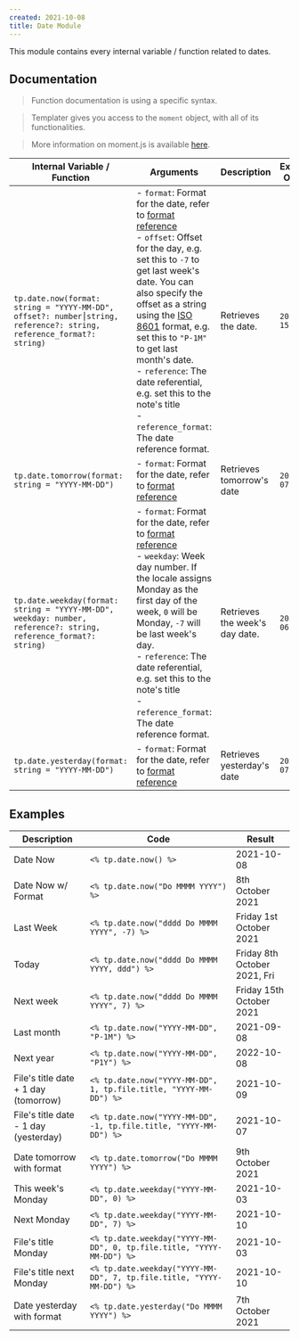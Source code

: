 ```yaml
---
created: 2021-10-08
title: Date Module
---
```


This module contains every internal variable / function related to dates.

## Documentation

> Function documentation is using a specific syntax.

> Templater gives you access to the `moment` object, with all of its functionalities.

> More information on moment.js is available [here](https://momentjs.com/docs/#/displaying/).

| Internal Variable / Function                                                                                        | Arguments                                                                                                                                                                                                                                                                                                                                                                                                                                                                                                         | Description                    | Example Output |
| ------------------------------------------------------------------------------------------------------------------- | ----------------------------------------------------------------------------------------------------------------------------------------------------------------------------------------------------------------------------------------------------------------------------------------------------------------------------------------------------------------------------------------------------------------------------------------------------------------------------------------------------------------- | ------------------------------ | -------------- |
| `tp.date.now(format: string = "YYYY-MM-DD", offset?: number⎮string, reference?: string, reference_format?: string)` | - `format`: Format for the date, refer to [format reference](https://momentjs.com/docs/#/displaying/format/)<br />- `offset`: Offset for the day, e.g. set this to `-7` to get last week's date. You can also specify the offset as a string using the [ISO 8601](https://en.wikipedia.org/wiki/ISO_8601#Durations) format, e.g. set this to `"P-1M"` to get last month's date.<br />- `reference`: The date referential, e.g. set this to the note's title<br />- `reference_format`: The date reference format. | Retrieves the date.            | `2021-01-15`   |
| `tp.date.tomorrow(format: string = "YYYY-MM-DD")`                                                                   | - `format`: Format for the date, refer to [format reference](https://momentjs.com/docs/#/displaying/format/)                                                                                                                                                                                                                                                                                                                                                                                                      | Retrieves tomorrow's date      | `2020-11-07`   |
| `tp.date.weekday(format: string = "YYYY-MM-DD", weekday: number, reference?: string, reference_format?: string)`    | - `format`: Format for the date, refer to [format reference](https://momentjs.com/docs/#/displaying/format/)<br />- `weekday`: Week day number. If the locale assigns Monday as the first day of the week, `0` will be Monday, `-7` will be last week's day.<br />- `reference`: The date referential, e.g. set this to the note's title<br />- `reference_format`: The date reference format.                                                                                                                    | Retrieves the week's day date. | `2021-04-06`   |
| `tp.date.yesterday(format: string = "YYYY-MM-DD")`                                                                  | - `format`: Format for the date, refer to [format reference](https://momentjs.com/docs/#/displaying/format/)                                                                                                                                                                                                                                                                                                                                                                                                      | Retrieves yesterday's date     | `2020-11-07`   |

## Examples

| Description                           | Code                                                                  | Result                       |
| ------------------------------------- | --------------------------------------------------------------------- | ---------------------------- |
| Date Now                              | `<% tp.date.now() %>`                                                 | 2021-10-08                   |
| Date Now w/ Format                    | `<% tp.date.now("Do MMMM YYYY") %>`                                   | 8th October 2021             |
| Last Week                             | `<% tp.date.now("dddd Do MMMM YYYY", -7) %>`                          | Friday 1st October 2021      |
| Today                                 | `<% tp.date.now("dddd Do MMMM YYYY, ddd") %>`                         | Friday 8th October 2021, Fri |
| Next week                             | `<% tp.date.now("dddd Do MMMM YYYY", 7) %>`                           | Friday 15th October 2021     |
| Last month                            | `<% tp.date.now("YYYY-MM-DD", "P-1M") %>`                             | 2021-09-08                   |
| Next year                             | `<% tp.date.now("YYYY-MM-DD", "P1Y") %>`                              | 2022-10-08                   |
| File's title date + 1 day (tomorrow)  | `<% tp.date.now("YYYY-MM-DD", 1, tp.file.title, "YYYY-MM-DD") %>`     | 2021-10-09                   |
| File's title date - 1 day (yesterday) | `<% tp.date.now("YYYY-MM-DD", -1, tp.file.title, "YYYY-MM-DD") %>`    | 2021-10-07                   |
| Date tomorrow with format             | `<% tp.date.tomorrow("Do MMMM YYYY") %>`                              | 9th October 2021             |
| This week's Monday                    | `<% tp.date.weekday("YYYY-MM-DD", 0) %>`                              | 2021-10-03                   |
| Next Monday                           | `<% tp.date.weekday("YYYY-MM-DD", 7) %>`                              | 2021-10-10                   |
| File's title Monday                   | `<% tp.date.weekday("YYYY-MM-DD", 0, tp.file.title, "YYYY-MM-DD") %>` | 2021-10-03                   |
| File's title next Monday              | `<% tp.date.weekday("YYYY-MM-DD", 7, tp.file.title, "YYYY-MM-DD") %>` | 2021-10-10                   |
| Date yesterday with format            | `<% tp.date.yesterday("Do MMMM YYYY") %>`                             | 7th October 2021             |
